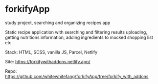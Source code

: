 # forkifyApp
study project, searching and organizing recipes app

Static recipe application with searching and filtering results uploading, getting nutritions information, adding ingredients to mocked shopping list etc.

Stack: HTML, SCSS, vanilla JS, Parcel, Netlify

Site:
https://forkifywithaddons.netlify.app/

Repo:
https://github.com/whitewhitefang/forkifyApp/tree/forkify_with_addons
